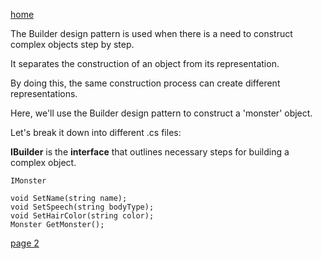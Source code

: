 [home](./page01.md)

The Builder design pattern is used when there is a need to construct complex objects step by step. 

It separates the construction of an object from its representation. 

By doing this, the same construction process can create different representations.

Here, we'll use the Builder design pattern to construct a 'monster' object.

Let's break it down into different .cs files:

**IBuilder** is the **interface** that outlines necessary steps for building a complex object.

```
IMonster
```


```
void SetName(string name);
void SetSpeech(string bodyType);
void SetHairColor(string color);
Monster GetMonster();
```

[page 2](./page02.md)
